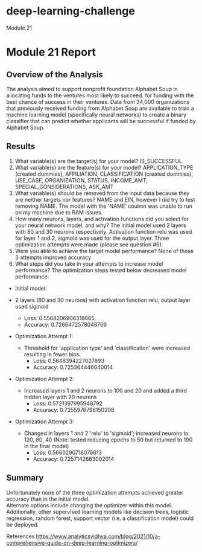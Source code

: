 # deep-learning-challenge
Module 21

# Module 21 Report

## Overview of the Analysis
The analysis aimed to support nonprofit foundation Alphabet Soup in allocating funds to the ventures most likely to succeed. for funding with the best chance of success in their ventures. Data from 34,000 organizations that previously received funding from Alphabet Soup are available to train a machine learning model (specifically neural networks) to create a binary classifier that can predict whether applicants will be successful if funded by Alphabet Soup.


## Results

1.  What variable(s) are the target(s) for your model? IS_SUCCESSFUL
2.  What variable(s) are the feature(s) for your model? APPLICATION_TYPE (created dummies), AFFILIATION, CLASSIFICATION (created dummies), USE_CASE, ORGANIZATION, STATUS, INCOME_AMT, SPECIAL_CONSIDERATIONS, ASK_AMT
3.  What variable(s) should be removed from the input data because they are neither targets nor features? NAME and EIN, however I did try to test removing NAME. The model with the 'NAME' coulmn was unable to run on my machine due to RAM issues. 
4.  How many neurons, layers, and activation functions did you select for your neural network model, and why? The initial model used 2 layers with 80 and 30 neurons respectively. Activation function relu was used for layer 1 and 2, sigmoid was used for the output layer. Three optimization attempts were made (please see question #6).  
5.  Were you able to achieve the target model performance? None of those 3 attempts improved accuracy 
6.  What steps did you take in your attempts to increase model performance? The optimization steps tested below decreased model performance: 

* Initial model:
* 2 layers (80 and 30 neurons) with activation function relu; output layer used sigmoid
  * Loss: 0.5568206906318665, 
  * Accuracy: 0.7266472578048706

* Optimization Attempt 1:
  * Threshold for 'application type' and 'classification' were increased resulting in fewer bins.
    * Loss: 0.5648394227027893 
    * Accuracy: 0.725364446640014
             
* Optimization Attempt 2:
  * Increased layers 1 and 2 neurons to 100 and 20 and added a third hidden layer with 20 neurons
    * Loss: 0.5721397995948792
    * Accuracy: 0.7255976796150208

* Optimization Attempt 3:
  * Changed in layers 1 and 2 'relu' to 'sigmoid'; increased neurons to 120, 80, 40  (Note: tested reducing epochs to 50 but returned to 100 in the final model)
    * Loss: 0.5660290718078613
    * Accuracy: 0.7257142663002014



## Summary
Unfortunately none of the three optimization attempts achieved greater accuracy than in the initial model.  
Alternate options include changing the optimizer within this model. Additionally, other supervised learning models like decision trees, logistic regression, random forest, support vector (i.e. a classification model) could be deployed. 

References
https://www.analyticsvidhya.com/blog/2021/10/a-comprehensive-guide-on-deep-learning-optimizers/
